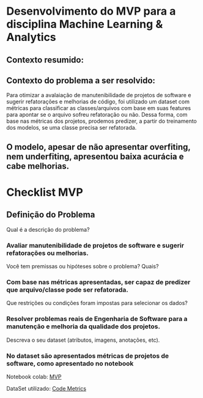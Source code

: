 # Desenvolvimento do MVP para a disciplina Machine Learning & Analytics

## Contexto resumido: 

## Contexto do problema a ser resolvido: 
Para otimizar a avalaiação de manutenibilidade de projetos de software e sugerir refatorações e melhorias de código, foi utilizado um dataset com métricas para classificar as classes/arquivos com base em suas features para apontar se o arquivo sofreu refatoração ou não. Dessa forma, com base nas métricas dos projetos, prodemos predizer, a partir do treinamento dos modelos, se uma classe precisa ser refatorada. 

## O modelo, apesar de não apresentar overfiting, nem underfiting, apresentou baixa acurácia e cabe melhorias. 

# Checklist MVP

## Definição do Problema

Qual é a descrição do problema?
  ### Avaliar manutenibilidade de projetos de software e sugerir refatorações ou melhorias.
  
Você tem premissas ou hipóteses sobre o problema? Quais?
  ### Com base nas métricas apresentadas, ser capaz de predizer que arquivo/classe pode ser refatorada. 

Que restrições ou condições foram impostas para selecionar os dados?
  ### Resolver problemas reais de Engenharia de Software para a manutenção e melhoria da qualidade dos projetos. 
  
Descreva o seu dataset (atributos, imagens, anotações, etc).
  ### No dataset são apresentados métricas de projetos de software, como apresentado no notebook   


Notebook colab: [MVP](https://colab.research.google.com/drive/1oHGrG9VVLFcL5x5mWBE5q6whUG86_NX6?usp=sharing)

DataSet utilizado: [Code Metrics](https://www.kaggle.com/datasets/amalsalilan/code-metrics-dataset-softwareprojectstructure/data)

